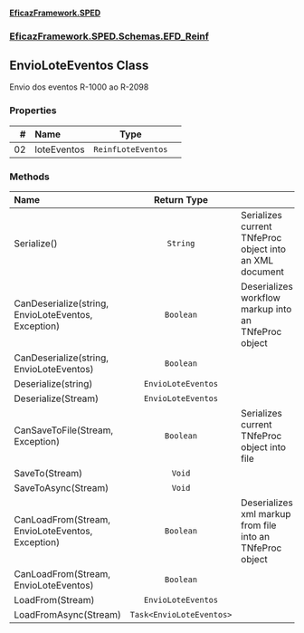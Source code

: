#### [EficazFramework.SPED](EficazFrameworkSPED.md 'EficazFramework SPED')
### [EficazFramework.SPED.Schemas.EFD_Reinf](EficazFramework.SPED.Schemas.EFD_Reinf.md 'EficazFramework.SPED.Schemas.EFD_Reinf')

## EnvioLoteEventos Class

Envio dos eventos R-1000 ao R-2098
### Properties

| # | Name | Type | |
| ---: | :--- | :---: | :--- |
| 02 | loteEventos | `ReinfLoteEventos` |  |
### Methods

| Name | Return Type | |
| :--- | :---: | :--- |
| Serialize() | `String` | Serializes current TNfeProc object into an XML document |
| CanDeserialize(string, EnvioLoteEventos, Exception) | `Boolean` | Deserializes workflow markup into an TNfeProc object |
| CanDeserialize(string, EnvioLoteEventos) | `Boolean` |  |
| Deserialize(string) | `EnvioLoteEventos` |  |
| Deserialize(Stream) | `EnvioLoteEventos` |  |
| CanSaveToFile(Stream, Exception) | `Boolean` | Serializes current TNfeProc object into file |
| SaveTo(Stream) | `Void` |  |
| SaveToAsync(Stream) | `Void` |  |
| CanLoadFrom(Stream, EnvioLoteEventos, Exception) | `Boolean` | Deserializes xml markup from file into an TNfeProc object |
| CanLoadFrom(Stream, EnvioLoteEventos) | `Boolean` |  |
| LoadFrom(Stream) | `EnvioLoteEventos` |  |
| LoadFromAsync(Stream) | `Task<EnvioLoteEventos>` |  |
